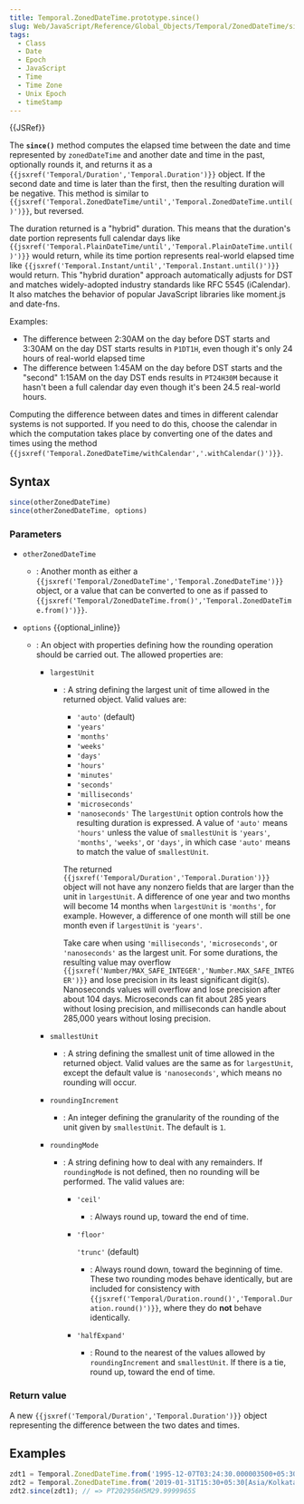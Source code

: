 ```yaml
---
title: Temporal.ZonedDateTime.prototype.since()
slug: Web/JavaScript/Reference/Global_Objects/Temporal/ZonedDateTime/since
tags:
  - Class
  - Date
  - Epoch
  - JavaScript
  - Time
  - Time Zone
  - Unix Epoch
  - timeStamp
---
```

{{JSRef}}

<p class="summary"><span class="seoSummary">The <strong><code>since()</code></strong> method computes the elapsed time between the date and time represented by <code>zonedDateTime</code> and another date and time in the past, optionally rounds it, and returns it as a <code>{{jsxref('Temporal/Duration','Temporal.Duration')}}</code> object.</span> If the second date and time is later than the first, then the resulting duration will be negative. This method is similar to <code>{{jsxref('Temporal.ZonedDateTime/until','Temporal.ZonedDateTime.until()')}}</code>, but reversed.</p>

The duration returned is a "hybrid" duration. This means that the duration's
date portion represents full calendar days like
`{{jsxref('Temporal.PlainDateTime/until','Temporal.PlainDateTime.until()')}}`
would return, while its time portion represents real-world elapsed time like
`{{jsxref('Temporal.Instant/until','Temporal.Instant.until()')}}`
would return. This "hybrid duration" approach automatically adjusts for DST and
matches widely-adopted industry standards like RFC 5545 (iCalendar). It also
matches the behavior of popular JavaScript libraries like moment.js and
date-fns.

Examples:

- The difference between 2:30AM on the day before DST starts and 3:30AM on the
  day DST starts results in `P1DT1H`, even though it's only 24 hours of
  real-world elapsed time
- The difference between 1:45AM on the day before DST starts and the "second"
  1:15AM on the day DST ends results in `PT24H30M` because it hasn't been a full
  calendar day even though it's been 24.5 real-world hours.

<div class="warning"><p>Computing the difference between dates and times in different calendar systems is not supported. If you need to do this, choose the calendar in which the computation takes place by converting one of the dates and times using the method <code>{{jsxref('Temporal.ZonedDateTime/withCalendar','.withCalendar()')}}</code>.</p></div>

## Syntax

```js
since(otherZonedDateTime)
since(otherZonedDateTime, options)
```

### Parameters

- `otherZonedDateTime`
  - : Another month as either a
    `{{jsxref('Temporal/ZonedDateTime','Temporal.ZonedDateTime')}}`
    object, or a value that can be converted to one as if passed to
    `{{jsxref('Temporal/ZonedDateTime.from()','Temporal.ZonedDateTime.from()')}}`.
- `options` {{optional_inline}}

  - : An object with properties defining how the rounding operation should be
    carried out. The allowed properties are:

    - `largestUnit`

      - : A string defining the largest unit of time allowed in the returned
        object. Valid values are:

        - `'auto'` (default)
        - `'years'`
        - `'months'`
        - `'weeks'`
        - `'days'`
        - `'hours'`
        - `'minutes'`
        - `'seconds'`
        - `'milliseconds'`
        - `'microseconds'`
        - `'nanoseconds'` The `largestUnit` option controls how the resulting
          duration is expressed. A value of `'auto'` means `'hours'` unless the
          value of `smallestUnit` is `'years'`, `'months'`, `'weeks'`, or
          `'days'`, in which case `'auto'` means to match the value of
          `smallestUnit`.

        The returned
        `{{jsxref('Temporal/Duration','Temporal.Duration')}}`
        object will not have any nonzero fields that are larger than the unit in
        `largestUnit`. A difference of one year and two months will become 14
        months when `largestUnit` is `'months'`, for example. However, a
        difference of one month will still be one month even if `largestUnit` is
        `'years'`.
        <div class="warning">Take care when using <code>'milliseconds'</code>, <code>'microseconds'</code>, or <code>'nanoseconds'</code> as the largest unit. For some durations, the resulting value may overflow <code>{{jsxref('Number/MAX_SAFE_INTEGER','Number.MAX_SAFE_INTEGER')}}</code> and lose precision in its least significant digit(s). Nanoseconds values will overflow and lose precision after about 104 days. Microseconds can fit about 285 years without losing precision, and milliseconds can handle about 285,000 years without losing precision.</div>

    - `smallestUnit`
      - : A string defining the smallest unit of time allowed in the returned
        object. Valid values are the same as for `largestUnit`, except the
        default value is `'nanoseconds'`, which means no rounding will occur.
    - `roundingIncrement`
      - : An integer defining the granularity of the rounding of the unit given
        by `smallestUnit`. The default is `1`.
    - `roundingMode`

      - : A string defining how to deal with any remainders. If `roundingMode`
        is not defined, then no rounding will be performed. The valid values
        are:

        - `'ceil'`
          - : Always round up, toward the end of time.
        - `'floor'`

          `'trunc'` (default)

          - : Always round down, toward the beginning of time. These two
            rounding modes behave identically, but are included for consistency
            with
            `{{jsxref('Temporal/Duration.round()','Temporal.Duration.round()')}}`,
            where they do **not** behave identically.

        - `'halfExpand'`
          - : Round to the nearest of the values allowed by `roundingIncrement`
            and `smallestUnit`. If there is a tie, round up, toward the end of
            time.

### Return value

A new `{{jsxref('Temporal/Duration','Temporal.Duration')}}`
object representing the difference between the two dates and times.

## Examples

```js
zdt1 = Temporal.ZonedDateTime.from('1995-12-07T03:24:30.000003500+05:30[Asia/Kolkata]');
zdt2 = Temporal.ZonedDateTime.from('2019-01-31T15:30+05:30[Asia/Kolkata]');
zdt2.since(zdt1); // => PT202956H5M29.9999965S
```
